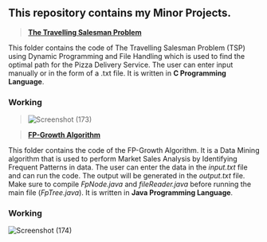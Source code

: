 ## This repository contains my Minor Projects.

> [**The Travelling Salesman Problem**](https://github.com/Pulkit3108/Minor-Projects/tree/main/The%20Travelling%20Salesman%20Problem)

This folder contains the code of The Travelling Salesman Problem (TSP) using Dynamic Programming and File Handling which is used to find the optimal path for the Pizza Delivery Service. The user can enter input manually or in the form of a .txt file. It is written in **C Programming Language**.
### Working
>![Screenshot (173)](https://user-images.githubusercontent.com/46241207/167396193-cfe1bf89-7edb-4f3c-89c3-ffd02abd6baa.png)

> [**FP-Growth Algorithm**](https://github.com/Pulkit3108/Minor-Projects/tree/main/FP-Growth%20Algorithm)

This folder contains the code of the FP-Growth Algorithm. It is a Data Mining algorithm that is used to perform Market Sales Analysis by Identifying Frequent Patterns in data. The user can enter the data in the *input.txt* file and can run the code. The output will be generated in the *output.txt* file. Make sure to compile *FpNode.java* and *fileReader.java* before running the main file (*FpTree.java*).
It is written in **Java Programming Language**.
### Working
![Screenshot (174)](https://user-images.githubusercontent.com/46241207/167396183-c8e9eddc-f149-4654-84d6-85d808c62762.png)


